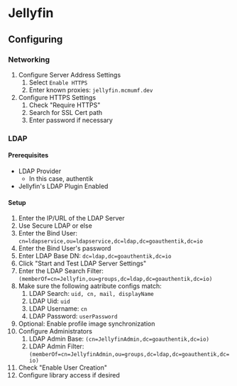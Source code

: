 # Jellyfin

## Configuring

### Networking

1. Configure Server Address Settings
   1. Select `Enable HTTPS`
   2. Enter known proxies: `jellyfin.mcmumf.dev`
2. Configure HTTPS Settings
   1. Check "Require HTTPS"
   2. Search for SSL Cert path
   3. Enter password if necessary

### LDAP

#### Prerequisites

- LDAP Provider
  - In this case, authentik
- Jellyfin's LDAP Plugin Enabled

#### Setup

1. Enter the IP/URL of the LDAP Server
2. Use Secure LDAP or else
3. Enter the Bind User: `cn=ldapservice,ou=ldapservice,dc=ldap,dc=goauthentik,dc=io`
4. Enter the Bind User's password
5. Enter LDAP Base DN: `dc=ldap,dc=goauthentik,dc=io`
6. Click "Start and Test LDAP Server Settings"
7. Enter the LDAP Search Filter: `(memberOf=cn=Jellyfin,ou=groups,dc=ldap,dc=goauthentik,dc=io)`
8. Make sure the following aatribute configs match:
   1. LDAP Search: `uid, cn, mail, displayName`
   2. LDAP Uid: `uid`
   3. LDAP Username: `cn`
   4. LDAP Password: `userPassword`
9. Optional: Enable profile image synchronization
10. Configure Administrators
    1. LDAP Admin Base: `(cn=JellyfinAdmin,dc=goauthentik,dc=io)`
    2. LDAP Admin Filter: `(memberOf=cn=JellyfinAdmin,ou=groups,dc=ldap,dc=goauthentik,dc=io)`
11. Check "Enable User Creation"
12. Configure library access if desired
